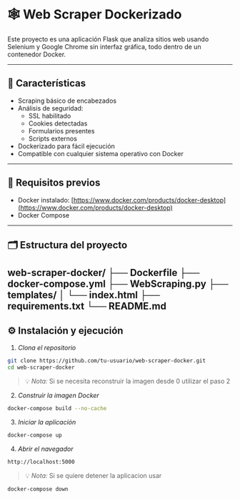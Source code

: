 # 🕸 Web Scraper Dockerizado

Este proyecto es una aplicación Flask que analiza sitios web usando Selenium y Google Chrome sin interfaz gráfica, todo dentro de un contenedor Docker.

---

## 🚀 Características

- Scraping básico de encabezados
- Análisis de seguridad:
  - SSL habilitado
  - Cookies detectadas
  - Formularios presentes
  - Scripts externos
- Dockerizado para fácil ejecución
- Compatible con cualquier sistema operativo con Docker

---

## 🧰 Requisitos previos

- Docker instalado: [https://www.docker.com/products/docker-desktop](https://www.docker.com/products/docker-desktop)
- Docker Compose

---

## 🗂 Estructura del proyecto
web-scraper-docker/
├── Dockerfile
├── docker-compose.yml
├── WebScraping.py
├── templates/
│ └── index.html
├── requirements.txt
└── README.md 
---

## ⚙ Instalación y ejecución

1. *Clona el repositorio*

```bash
git clone https://github.com/tu-usuario/web-scraper-docker.git
cd web-scraper-docker
```
> 💡 *Nota:* Si se necesita reconstruir la imagen desde 0 utilizar el paso 2

2. *Construir la imagen Docker*
```bash
docker-compose build --no-cache
```
3. *Iniciar la aplicación*
```bash
docker-compose up
```

4. *Abrir el navegador*
```bash
http://localhost:5000
```
> 💡 *Nota:* Si se quiere detener la aplicacion usar
```bash
docker-compose down
```


